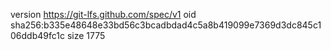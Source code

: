 version https://git-lfs.github.com/spec/v1
oid sha256:b335e48648e33bd56c3bcadbdad4c5a8b419099e7369d3dc845c106ddb49fc1c
size 1775
